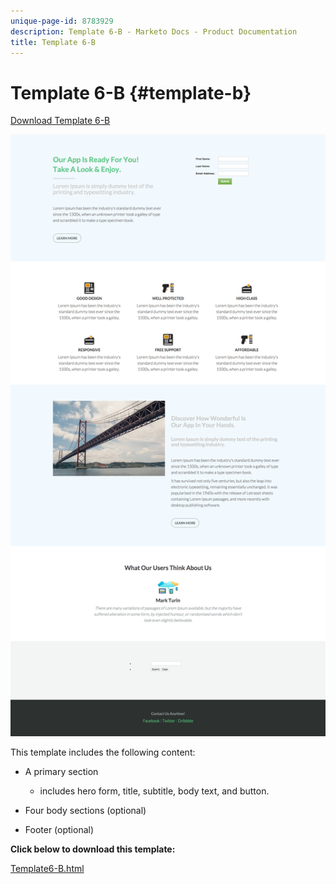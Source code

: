 ```yaml
---
unique-page-id: 8783929
description: Template 6-B - Marketo Docs - Product Documentation
title: Template 6-B
---
```


# Template 6-B {#template-b}

[Download Template 6-B](https://docs.marketo.com/download/attachments/8783929/template-6b.html?version=1&modificationdate=1437693110000&api=v2)

![](assets/image2015-7-29-11-3a33-3a2.png)

This template includes the following content:

* A primary section

    * includes hero form, title, subtitle, body text, and button.

* Four body sections (optional)
* Footer (optional)

**Click below to download this template:**

[Template6-B.html](https://docs.marketo.com/download/attachments/8783929/template-6b.html?version=1&modificationdate=1437693110000&api=v2)
